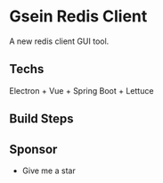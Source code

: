 # Gsein Redis Client

A new redis client GUI tool.

## Techs

Electron + Vue + Spring Boot + Lettuce

## Build Steps

## Sponsor

- Give me a star


